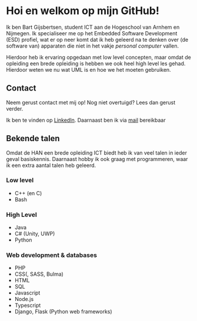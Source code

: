 # Hoi en welkom op mijn GitHub!
Ik ben Bart Gijsbertsen, student ICT aan de Hogeschool van Arnhem en Nijmegen.
Ik specialiseer me op het Embedded Software Development (ESD) profiel, wat er op neer komt dat ik heb geleerd na te denken over (de software van) apparaten die niet in het vakje _personal computer_ vallen.

Hierdoor heb ik ervaring opgedaan met low level concepten, maar omdat de opleiding een brede opleiding is hebben we ook heel high level les gehad.
Hierdoor weten we nu wat UML is en hoe we het moeten gebruiken.

## Contact
Neem gerust contact met mij op!
Nog niet overtuigd? Lees dan gerust verder.

Ik ben te vinden op [LinkedIn](https://www.linkedin.com/in/bart-gijsbertsen/).
Daarnaast ben ik via [mail](mailto:bartgijsbertsen@gmail.com) bereikbaar

## Bekende talen
Omdat de HAN een brede opleiding ICT biedt heb ik van veel talen in ieder geval basiskennis.
Daarnaast hobby ik ook graag met programmeren, waar ik een extra aantal talen heb geleerd.

### Low level
 * C++ (en C)
 * Bash

### High Level
 * Java
 * C# (Unity, UWP)
 * Python

### Web development & databases
 * PHP
 * CSS(, SASS, Bulma)
 * HTML
 * SQL
 * Javascript
 * Node.js
 * Typescript
 * Django, Flask (Python web frameworks)
